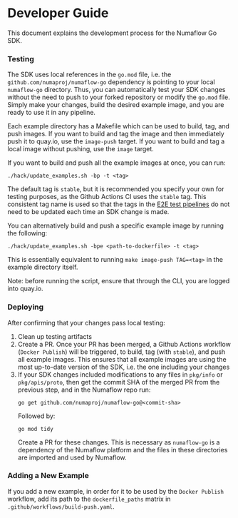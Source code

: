# Developer Guide

This document explains the development process for the Numaflow Go SDK.

### Testing

The SDK uses local references in the `go.mod` file, i.e. the `github.com/numaproj/numaflow-go` dependency is pointing to your local
`numaflow-go` directory. Thus, you can automatically test your SDK changes without the need to push to your forked repository or modify the `go.mod` file.
Simply make your changes, build the desired example image, and you are ready to use it in any pipeline.

Each example directory has a Makefile which can be used to build, tag, and push images.
If you want to build and tag the image and then immediately push it to quay.io, use the `image-push` target.
If you want to build and tag a local image without pushing, use the `image` target.

If you want to build and push all the example images at once, you can run:
```shell
./hack/update_examples.sh -bp -t <tag>
```
The default tag is `stable`, but it is recommended you specify your own for testing purposes, as the Github Actions CI uses the `stable` tag.
This consistent tag name is used so that the tags in the [E2E test pipelines](https://github.com/numaproj/numaflow/tree/main/test) do not need to be updated each time an SDK change is made.

You can alternatively build and push a specific example image by running the following:
```shell
./hack/update_examples.sh -bpe <path-to-dockerfile> -t <tag>
```
This is essentially equivalent to running `make image-push TAG=<tag>` in the example directory itself.

Note: before running the script, ensure that through the CLI, you are logged into quay.io.

### Deploying

After confirming that your changes pass local testing:
1. Clean up testing artifacts
2. Create a PR. Once your PR has been merged, a Github Actions workflow (`Docker Publish`) will be triggered, to build, tag (with `stable`), and push
all example images. This ensures that all example images are using the most up-to-date version of the SDK, i.e. the one including your changes
3. If your SDK changes included modifications to any files in `pkg/info` or `pkg/apis/proto`, then get the commit SHA
of the merged PR from the previous step, and in the Numaflow repo run:
    ```shell
    go get github.com/numaproj/numaflow-go@<commit-sha>
   ```
   Followed by:
   ```shell
   go mod tidy
   ```
   Create a PR for these changes. This is necessary as `numaflow-go` is a dependency of the Numaflow platform and the files
   in these directories are imported and used by Numaflow.

### Adding a New Example

If you add a new example, in order for it to be used by the `Docker Publish` workflow, add its path
to the `dockerfile_paths` matrix in `.github/workflows/build-push.yaml`.